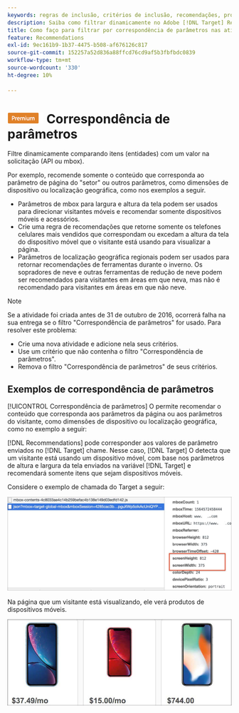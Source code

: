 ```yaml
---
keywords: regras de inclusão, critérios de inclusão, recomendações, promoção, promoções, filtragem dinâmica, dinâmica, correspondência de parâmetros
description: Saiba como filtrar dinamicamente no Adobe [!DNL Target] Recommendations, comparando itens (entidades) com um valor na solicitação (API ou mbox).
title: Como faço para filtrar por correspondência de parâmetros nas atividades do Recommendations?
feature: Recommendations
exl-id: 9ec161b9-1b37-4475-b508-af676126c817
source-git-commit: 152257a52d836a88ffcd76cd9af5b3fbfbdc0839
workflow-type: tm+mt
source-wordcount: '330'
ht-degree: 10%

---
```


# ![PREMIUM](/help/main/assets/premium.png) Correspondência de parâmetros

Filtre dinamicamente comparando itens (entidades) com um valor na solicitação (API ou mbox).

Por exemplo, recomende somente o conteúdo que corresponda ao parâmetro de página do &quot;setor&quot; ou outros parâmetros, como dimensões de dispositivo ou localização geográfica, como nos exemplos a seguir.

* Parâmetros de mbox para largura e altura da tela podem ser usados para direcionar visitantes móveis e recomendar somente dispositivos móveis e acessórios.
* Crie uma regra de recomendações que retorne somente os telefones celulares mais vendidos que correspondam ou excedam a altura da tela do dispositivo móvel que o visitante está usando para visualizar a página.
* Parâmetros de localização geográfica regionais podem ser usados para retornar recomendações de ferramentas durante o inverno. Os sopradores de neve e outras ferramentas de redução de neve podem ser recomendados para visitantes em áreas em que neva, mas não é recomendado para visitantes em áreas em que não neve.

>[!NOTE]
>
>Se a atividade foi criada antes de 31 de outubro de 2016, ocorrerá falha na sua entrega se o filtro &quot;Correspondência de parâmetros&quot; for usado. Para resolver este problema:
>
>* Crie uma nova atividade e adicione nela seus critérios.
>* Use um critério que não contenha o filtro &quot;Correspondência de parâmetros&quot;.
>* Remova o filtro &quot;Correspondência de parâmetros&quot; de seus critérios.


## Exemplos de correspondência de parâmetros

[!UICONTROL Correspondência de parâmetros] O permite recomendar o conteúdo que corresponda aos parâmetros da página ou aos parâmetros do visitante, como dimensões de dispositivo ou localização geográfica, como no exemplo a seguir:

[!DNL Recommendations] pode corresponder aos valores de parâmetro enviados no [!DNL Target] chame. Nesse caso, [!DNL Target] O detecta que um visitante está usando um dispositivo móvel, com base nos parâmetros de altura e largura da tela enviados na variável [!DNL Target] e recomendará somente itens que sejam dispositivos móveis.

Considere o exemplo de chamada do Target a seguir:

![Chamada do Target](/help/main/c-recommendations/c-algorithms/assets/example-target-call-2.png)

Na página que um visitante está visualizando, ele verá produtos de dispositivos móveis.

![Produtos para dispositivos móveis](/help/main/c-recommendations/c-algorithms/assets/phones.png)
